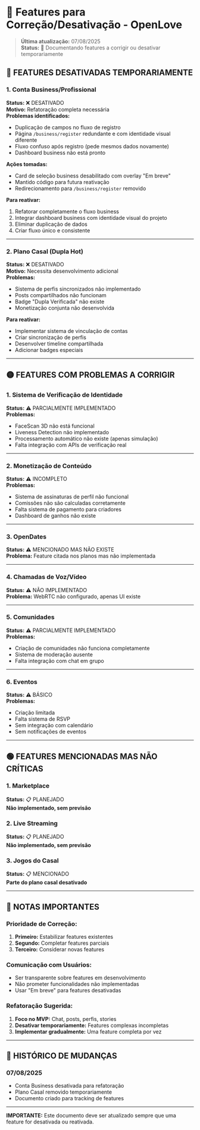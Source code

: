 # 🔧 Features para Correção/Desativação - OpenLove

> **Última atualização:** 07/08/2025  
> **Status:** 📝 Documentando features a corrigir ou desativar temporariamente

## 🔴 FEATURES DESATIVADAS TEMPORARIAMENTE

### 1. **Conta Business/Profissional**
**Status:** ❌ DESATIVADO  
**Motivo:** Refatoração completa necessária  
**Problemas identificados:**
- Duplicação de campos no fluxo de registro
- Página `/business/register` redundante e com identidade visual diferente
- Fluxo confuso após registro (pede mesmos dados novamente)
- Dashboard business não está pronto

**Ações tomadas:**
- Card de seleção business desabilitado com overlay "Em breve"
- Mantido código para futura reativação
- Redirecionamento para `/business/register` removido

**Para reativar:**
1. Refatorar completamente o fluxo business
2. Integrar dashboard business com identidade visual do projeto
3. Eliminar duplicação de dados
4. Criar fluxo único e consistente

---

### 2. **Plano Casal (Dupla Hot)**
**Status:** ❌ DESATIVADO  
**Motivo:** Necessita desenvolvimento adicional  
**Problemas:**
- Sistema de perfis sincronizados não implementado
- Posts compartilhados não funcionam
- Badge "Dupla Verificada" não existe
- Monetização conjunta não desenvolvida

**Para reativar:**
- Implementar sistema de vinculação de contas
- Criar sincronização de perfis
- Desenvolver timeline compartilhada
- Adicionar badges especiais

---

## 🟡 FEATURES COM PROBLEMAS A CORRIGIR

### 1. **Sistema de Verificação de Identidade**
**Status:** ⚠️ PARCIALMENTE IMPLEMENTADO  
**Problemas:**
- FaceScan 3D não está funcional
- Liveness Detection não implementado
- Processamento automático não existe (apenas simulação)
- Falta integração com APIs de verificação real

---

### 2. **Monetização de Conteúdo**
**Status:** ⚠️ INCOMPLETO  
**Problemas:**
- Sistema de assinaturas de perfil não funcional
- Comissões não são calculadas corretamente
- Falta sistema de pagamento para criadores
- Dashboard de ganhos não existe

---

### 3. **OpenDates**
**Status:** ⚠️ MENCIONADO MAS NÃO EXISTE  
**Problema:** Feature citada nos planos mas não implementada

---

### 4. **Chamadas de Voz/Vídeo**
**Status:** ⚠️ NÃO IMPLEMENTADO  
**Problema:** WebRTC não configurado, apenas UI existe

---

### 5. **Comunidades**
**Status:** ⚠️ PARCIALMENTE IMPLEMENTADO  
**Problemas:**
- Criação de comunidades não funciona completamente
- Sistema de moderação ausente
- Falta integração com chat em grupo

---

### 6. **Eventos**
**Status:** ⚠️ BÁSICO  
**Problemas:**
- Criação limitada
- Falta sistema de RSVP
- Sem integração com calendário
- Sem notificações de eventos

---

## 🟢 FEATURES MENCIONADAS MAS NÃO CRÍTICAS

### 1. **Marketplace**
**Status:** 📋 PLANEJADO  
**Não implementado, sem previsão**

### 2. **Live Streaming**
**Status:** 📋 PLANEJADO  
**Não implementado, sem previsão**

### 3. **Jogos do Casal**
**Status:** 📋 MENCIONADO  
**Parte do plano casal desativado**

---

## 📝 NOTAS IMPORTANTES

### Prioridade de Correção:
1. **Primeiro:** Estabilizar features existentes
2. **Segundo:** Completar features parciais
3. **Terceiro:** Considerar novas features

### Comunicação com Usuários:
- Ser transparente sobre features em desenvolvimento
- Não prometer funcionalidades não implementadas
- Usar "Em breve" para features desativadas

### Refatoração Sugerida:
1. **Foco no MVP:** Chat, posts, perfis, stories
2. **Desativar temporariamente:** Features complexas incompletas
3. **Implementar gradualmente:** Uma feature completa por vez

---

## 🔄 HISTÓRICO DE MUDANÇAS

### 07/08/2025
- Conta Business desativada para refatoração
- Plano Casal removido temporariamente
- Documento criado para tracking de features

---

**IMPORTANTE:** Este documento deve ser atualizado sempre que uma feature for desativada ou reativada.